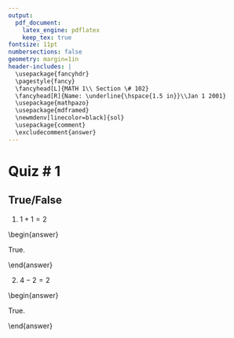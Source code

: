 ```yaml
---
output: 
  pdf_document:
    latex_engine: pdflatex
    keep_tex: true
fontsize: 11pt
numbersections: false
geometry: margin=1in
header-includes: |
  \usepackage{fancyhdr}
  \pagestyle{fancy}
  \fancyhead[L]{MATH 1\\ Section \# 102}
  \fancyhead[R]{Name: \underline{\hspace{1.5 in}}\\Jan 1 2001}
  \usepackage{mathpazo}
  \usepackage{mdframed}
  \newmdenv[linecolor=black]{sol}
  \usepackage{comment}
  \excludecomment{answer}
---
```


# Quiz \# 1

## True/False

1. $1+1=2$

\begin{answer}

True.

\end{answer}

2. $4-2=2$

\begin{answer}

True.

\end{answer}
